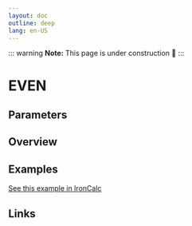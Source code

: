 ```yaml
---
layout: doc
outline: deep
lang: en-US
---
```


::: warning
**Note:** This page is under construction 🚧
:::

# EVEN

## Parameters

## Overview

## Examples

[See this example in IronCalc](https://app.ironcalc.com/?filename=even)

## Links